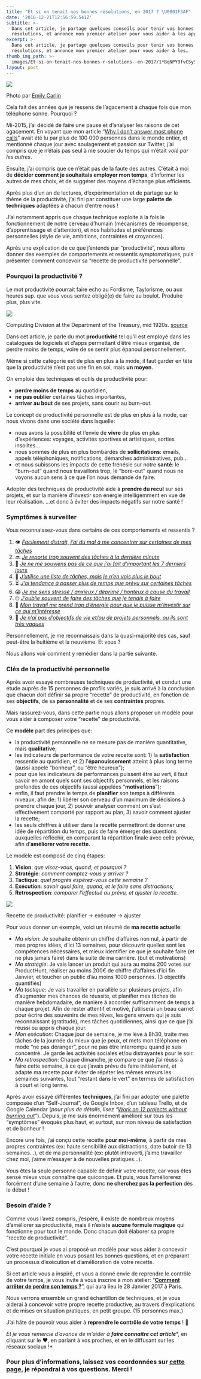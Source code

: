 ```yaml
---
title: "Et si on tenait nos bonnes résolutions, en 2017 ? \U0001F3AF"
date: '2016-12-21T12:56:59.541Z'
subtitle: >-
  Dans cet article, je partage quelques conseils pour tenir vos bonnes
  résolutions, et annonce mon premier atelier pour vous aider à les appliquer.
excerpt: >-
  Dans cet article, je partage quelques conseils pour tenir vos bonnes
  résolutions, et annonce mon premier atelier pour vous aider à les…
thumb_img_path: >-
  images/Et-si-on-tenait-nos-bonnes-r-solutions--en-2017/1*BqNPY9fvCSyS3vHlT6Vfug.jpeg
layout: post
---
```

![](/images/Et-si-on-tenait-nos-bonnes-r-solutions--en-2017/1*BqNPY9fvCSyS3vHlT6Vfug.jpeg)

<figcaption>Photo par <a href="https://www.flickr.com/photos/emiline220/4250623021" data-href="https://www.flickr.com/photos/emiline220/4250623021" class="markup--anchor markup--figure-anchor" rel="noopener" target="_blank">Emily&nbsp;Carlin</a></figcaption>

Cela fait des années que je ressens de l’agacement à chaque fois que mon téléphone sonne. Pourquoi ?

Mi-2015, j’ai décidé de faire une pause et d’analyser les raisons de cet agacement. En voyant que mon article “[Why I don’t answer most phone calls](https://byrslf.co/why-i-don-t-answer-most-phone-calls-4a71e1418854#.nqwg7mq7h)” avait été lu par plus de 100 000 personnes dans le monde entier, et mentionné chaque jour avec soulagement et passion sur Twitter, j’ai compris que je n’étais pas seul à me soucier du temps qui m’était *volé par les autres*.

Ensuite, j’ai compris que ce n’était pas de la faute des autres. C’était à moi de **décider comment je souhaitais employer mon temps**, d’informer les autres de mes choix, et de suggérer des moyens d’échange plus efficients.

Après plus d’un an de lectures, d’expérimentation et de partage sur le thème de la productivité, j’ai fini par constituer une large **palette de techniques** adaptées à chacun d’entre nous !

J’ai notamment appris que chaque technique exploite à la fois le fonctionnement de notre cerveau d’humain (mécanismes de récompense, d’apprentissage et d’attention), et nos habitudes et préférences personnelles (style de vie, ambitions, contraintes et croyances).

Après une explication de ce que j’entends par “productivité”, nous allons donner des exemples de comportements et ressentis symptomatiques, puis présenter comment concevoir sa “recette de productivité personnelle”.

### Pourquoi la productivité ?

Le mot productivité pourrait faire echo au Fordisme, Taylorisme, ou aux heures sup. que vous vous sentez obligé(e) de faire au boulot. Produire plus, plus vite.

![](/images/Et-si-on-tenait-nos-bonnes-r-solutions--en-2017/1*soXr-bOLBLR79tCf0_x5Hw.jpeg)

<figcaption>Computing Division at the Department of the Treasury, mid 1920s.&nbsp;<a href="https://twitter.com/oldpicsarchive/status/560827769836535808" data-href="https://twitter.com/oldpicsarchive/status/560827769836535808" class="markup--anchor markup--figure-anchor" rel="noopener" target="_blank">source</a></figcaption>

Dans cet article, je parle du mot **productivité** tel qu’il est employé dans les catalogues de logiciels et d’apps permettant d’être mieux organisé, de perdre moins de temps, voire de se sentir plus épanoui personnellement.

Même si cette catégorie est de plus en plus à la mode, il faut garder en tête que la productivité n’est pas une fin en soi, mais **un moyen**.

On emploie des techniques et outils de productivité pour:

*   **perdre moins de temps** au quotidien,
*   **ne pas oublier** certaines tâches importantes,
*   **arriver au bout** de ses projets, sans courir au burn-out.

Le concept de productivité personnelle est de plus en plus à la mode, car nous vivons dans une société dans laquelle:

*   nous avons la possibilité et l’envie de **vivre** de plus en plus d’expériences: voyages, activités sportives et artistiques, sorties insolites…
*   nous sommes de plus en plus bombardés de **sollicitations**: emails, appels téléphoniques, notifications, démarches administratives, pub…
*   et nous subissons les impacts de cette frénésie sur notre **santé**: le “burn-out” quand nous travaillons trop, le “bore-out” quand nous ne voyons aucun sens à ce que l’on nous demande de faire.

Adopter des techniques de productivité aide à **prendre du recul** sur ses projets, et sur la manière d’investir son énergie intelligemment en vue de leur réalisation. …et donc à éviter des impacts négatifs sur notre santé !

### Symptômes à surveiller

Vous reconnaissez-vous dans certains de ces comportements et ressentis ?

1.  👁  [*Facilement distrait, j’ai du mal à me concentrer sur certaines de mes tâches*](https://docs.google.com/forms/d/e/1FAIpQLSd32ygoWImW1muOo38D2YnN1Fk-7gPe7r9VG-PTr393TB0tiw/viewform)
2.  🔜  [*Je reporte trop souvent des tâches à la dernière minute*](https://docs.google.com/forms/d/e/1FAIpQLSd32ygoWImW1muOo38D2YnN1Fk-7gPe7r9VG-PTr393TB0tiw/viewform)
3.  🤔  [*Je ne me souviens pas de ce que j’ai fait d’important les 7 derniers jours*](https://docs.google.com/forms/d/e/1FAIpQLSd32ygoWImW1muOo38D2YnN1Fk-7gPe7r9VG-PTr393TB0tiw/viewform)
4.  🏃  [*J’utilise une liste de tâches, mais je n’en vois plus le bout*](https://docs.google.com/forms/d/e/1FAIpQLSd32ygoWImW1muOo38D2YnN1Fk-7gPe7r9VG-PTr393TB0tiw/viewform)
5.  ⏳  [*J’ai tendance à passer plus de temps que prévu sur certaines tâches*](https://docs.google.com/forms/d/e/1FAIpQLSd32ygoWImW1muOo38D2YnN1Fk-7gPe7r9VG-PTr393TB0tiw/viewform)
6.  😱  [*Je me sens stressé / anxieux / déprimé / honteux à cause du travail*](https://docs.google.com/forms/d/e/1FAIpQLSd32ygoWImW1muOo38D2YnN1Fk-7gPe7r9VG-PTr393TB0tiw/viewform)
7.  🙄  [*J’oublie souvent de faire des tâches que je tenais à faire*](https://docs.google.com/forms/d/e/1FAIpQLSd32ygoWImW1muOo38D2YnN1Fk-7gPe7r9VG-PTr393TB0tiw/viewform)
8.  💼  [*Mon travail me prend trop d’énergie pour que je puisse m’investir sur ce qui m’intéresse*](https://docs.google.com/forms/d/e/1FAIpQLSd32ygoWImW1muOo38D2YnN1Fk-7gPe7r9VG-PTr393TB0tiw/viewform)
9.  💍  [*Je n’ai pas d’objectifs de vie et/ou de projets personnels, ou ils sont très vagues*](https://docs.google.com/forms/d/e/1FAIpQLSd32ygoWImW1muOo38D2YnN1Fk-7gPe7r9VG-PTr393TB0tiw/viewform)

Personnellement, je me reconnaissais dans la quasi-majorité des cas, sauf peut-être la huitième et la neuvième. Et vous ?

Nous allons voir comment y remédier dans la partie suivante.

### Clés de la productivité personnelle

Après avoir essayé nombreuses techniques de productivité, et conduit une étude auprès de 15 personnes de profils variés, je suis arrivé à la conclusion que chacun doit définir sa propre “recette” de productivité, en fonction de ses **objectifs**, de sa **personnalité** et de ses **contraintes** propres.

Mais rassurez-vous, dans cette partie nous allons proposer un modèle pour vous aider à composer votre “recette” de productivité.

Ce **modèle** part des principes que:

*   la productivité personnelle ne se mesure pas de manière quantitative, mais **qualitative**;
*   les indicateurs de performance de votre recette sont: 1) la **satisfaction** ressentie au quotidien, et 2) l’**épanouissement** atteint à plus long terme (aussi appelé “bonheur”, ou “être heureux”);
*   pour que les indicateurs de performances puissent être au vert, il faut savoir en amont quels sont ses objectifs personnels, et les raisons profondes de ces objectifs (aussi appelées “**motivations**”);
*   enfin, il faut prendre le temps de **planifier** son temps à différents niveaux, afin de: 1) libérer son cerveau d’un maximum de décisions à prendre chaque jour, 2) pouvoir analyser comment on s’est effectivement comporté par rapport au plan, 3) savoir comment ajuster la recette;
*   les seuls chiffres à utiliser dans la recette permettront de donner une idée de répartition du temps, puis de faire émerger des questions auxquelles réfléchir, en comparant la répartition finale avec celle prévue, afin d’**améliorer votre recette**.

Le modèle est composé de cinq étapes:

1.  **Vision**: *que visez-vous, quand, et pourquoi ?*
2.  **Stratégie**: *comment comptez-vous y arriver ?*
3.  **Tactique**: *quel progrès espérez-vous cette semaine ?*
4.  **Exécution**: *savoir quoi faire, quand, et le faire sans distractions;*
5.  **Retrospection**: *comparer l’effectué au prévu, et ajuster la recette.*

![](/images/Et-si-on-tenait-nos-bonnes-r-solutions--en-2017/1*tWPobUMgQuv9N20OdArnwg.jpeg)

<figcaption>Recette de productivité: planifier → exécuter →&nbsp;ajuster</figcaption>

Pour vous donner un exemple, voici un résumé de **ma recette actuelle**:

*   *Ma vision*: Je souhaite obtenir un chiffre d’affaires non nul, à partir de mes propres idées, d’ici 13 semaines, pour découvrir quelles sont les compétences nécessaires, et mieux identifier ce que je souhaite faire (et ne plus jamais faire) dans la suite de ma carrière. (but et motivations)
*   *Ma stratégie*: Je vais lancer un produit qui aura au moins 200 votes sur ProductHunt, réaliser au moins 200€ de chiffre d’affaires d’ici fin Janvier, et toucher un public d’au moins 1000 personnes. (3 objectifs quantifiés)
*   *Ma tactique*: Je vais travailler en parallèle sur plusieurs projets, afin d’augmenter mes chances de réussite, et planifier mes tâches de manière hebdomadaire, de manière à accorder suffisamment de temps à chaque projet. Afin de rester attentif et motivé, j’utiliserai un beau carnet pour écrire des souvenirs de mes rêves, les gens envers qui je suis reconnaissant (gratitude), mes tâches quotidiennes, ainsi que ce que j’ai réussi ou appris chaque jour.
*   *Mon exécution*: Chaque jour de semaine, je me lève à 8h30, traite mes tâches de la journée du mieux que je peux, et mets mon téléphone en mode “ne pas déranger”, pour ne pas être interrompu quand je suis concentré. Je garde les activités sociales et/ou distrayantes pour le soir.
*   *Ma retrospection*: Chaque dimanche, je compare ce que j’ai réussi à faire cette semaine, à ce que j’avais prévu de faire initialement, et adapte ma recette pour éviter de répéter les mêmes erreurs les semaines suivantes, tout “restant dans le vert” en termes de satisfaction à court et long terme.

Après avoir essayé différentes **techniques**, j’ai fini par adopter une palette composée d’un “Self-Journal”, de Google Inbox, d’un tableau Trello, et de Google Calendar (*pour plus de détails, lisez “*[*Work on 12 projects without burning out*](https://byrslf.co/work-on-12-projects-without-burning-out-f5bec50dafdb?source=user_profile---------3----------)*”*). Depuis, je me suis énormément amélioré sur tous les “symptômes” évoqués plus haut, et surtout, sur mon niveau de satisfaction et de bonheur !

Encore une fois, j’ai conçu cette recette **pour moi-même**, à partir de mes propres contraintes (ex: haute sensibilité aux distractions, date butoir de 13 semaines…), et de ma personnalité (ex: plutôt introverti, j’aime travailler chez moi, j’aime m’essayer à de nouvelles pratiques…).

Vous êtes la seule personne capable de définir votre recette, car vous êtes sensé mieux vous connaître que quiconque. Et puis, vous l’améliorerez forcément d’une semaine à l’autre, donc **ne cherchez pas la perfection** dès le début !

### Besoin d’aide ?

Comme vous l’avez compris, j’espère, il existe de nombreux moyens d’améliorer sa productivité, mais il n’existe **aucune formule magique** qui fonctionne pour tout le monde. Donc chacun doit élaborer sa propre “recette de productivité”.

C’est pourquoi je vous ai proposé un modèle pour vous aider à concevoir votre recette initiale en vous posant les bonnes questions, et en préparant un processus d’exécution et d’amélioration de votre recette.

Si cet article vous a inspiré, et vous a donné envie de reprendre le contrôle de votre temps, je vous invite à vous inscrire à mon atelier: “[**Comment arrêter de perdre son temps ?**](https://coding-days.com/produit/comment-arreter-de-perdre-son-temps)”, qui aura lieu le 28 Janvier 2017 à Paris.

Nous verrons ensemble un grand échantillon de techniques, et je vous aiderai à concevoir votre propre recette productive, au travers d’explications et de mises en situation pratiques, en petit groupe. (15 personnes max.)

J’ai hâte de pouvoir vous aider à **reprendre le contrôle de votre temps** ! 🚀

*Et je vous remercie d’avance de m’aider à* ***faire connaitre cet article****, en cliquant sur le ❤, en parlant à vos proches, et en le diffusant sur les réseaux sociaux !*

### Pour plus d’informations, laissez vos coordonnées sur [cette page](http://productivite.launchrock.com/), je répondrai à vos questions. Merci !
